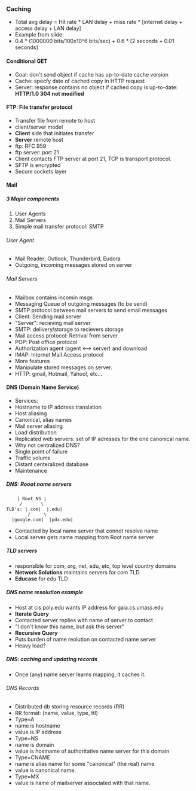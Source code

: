 ### Caching
- Total avg delay = Hit rate * LAN delay + miss rate * [internet delay + access delay + LAN delay]
 - Example from slide:
  - 0.4 * (1000000 bits/100x10^6 bits/sec) + 0.6 * [2 seconds + 0.01 seconds]

#### Conditional GET
- Goal: don't send object if cache has up-to-date cache version
- Cache: specfy date of cached copy in HTTP request
- Server: response contains no object if cached copy is up-to-date: **HTTP/1.0 304 not modified**

#### FTP: File transfer protocol
- Transfer file from remote to host
- client/server model
 - **Client** side that initiates transfer
 - **Server** remote host
- ftp: RFC 959
- ftp server: port 21
- Client contacts FTP server at port 21, TCP is transport protocol.
- SFTP is encrypted
- Secure sockets layer

#### Mail

##### 3 Major components
1. User Agents
2. Mail Servers
3. Simple mail transfer protocol: SMTP

###### User Agent
- Mail Reader; Outlook, Thunderbird, Eudora
- Outgoing, incoming messages stored on server

###### Mail Servers
- Mailbox contains incomin msgs
- Messaging Queue of outgoing messages (to be send)
- SMTP protocol between mail servers to send email messages
 - Client: Sending mail server
 - "Server": recieving mail server
- SMTP: delivery/storage to recievers storage
- Mail access protocol: Retrival from server
 - POP: Post office protocol
  - Authorization agent (agent <--> server) and download
 - IMAP: Internet Mail Access protocol
  - More features
  - Manipulate stored messages on server.
 - HTTP: gmail, Hotmail, Yahoo!, etc...

#### DNS (Domain Name Service)
- Services:
 - Hostname to IP address translation
 - Host aliasing
 - Canonical, alias names
 - Mail server aliasing
 - Load distribution
 - Replicated web servers: set of IP adresses for the one canonical name.
- Why not centralized DNS?
 - Single point of failure
 - Traffic volume
 - Distant centeralized database
 - Maintenance

##### DNS: Rooot name servers

```
	| Root NS |
	 /       \
TLD's: |.com|  |.edu|
        /	  \
  |google.com|  |pdx.edu|
```

- Contacted by local name server that connot resolve name
- Local server gets name mapping from Root name server
##### TLD servers
- responsible for com, org, net, edu, etc, top level country domains
- **Network Solutions** maintains servers for com TLD
- **Educase** for edu TLD

##### DNS name resolution example
- Host at cis.poly.edu wants IP address for gaia.cs.umass.edu
- **Iterate Query**
 - Contacted server replies with name of server to contact
 - "I don't know this name, but ask this server"
- **Recursive Query**
 - Puts burden of name reolution on contacted name server
 - Heavy load?
##### DNS: caching and updating records
- Once (any) name server learns mapping, it caches it.

###### DNS Records
- Distributed db storing resource records (RR)
- RR format: (name, value, type, ttl)
- Type=A
 - name is hostname
 - value is IP address
- Type=NS
 - name is domain
 - value is hostname of authoritative name server for this domain
- Type=CNAME
 - name is alias name for some "canonical" (the real) name
 - value is canonical name.
- Type=MX
 - value is name of mailserver associated with that name.
